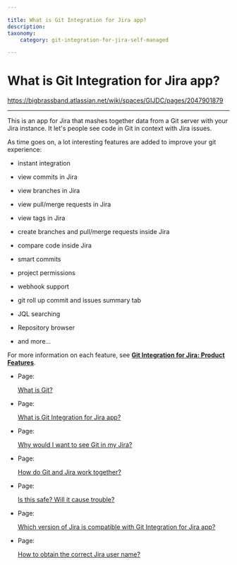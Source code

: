 ```yaml
---

title: What is Git Integration for Jira app?
description:
taxonomy:
    category: git-integration-for-jira-self-managed

---
```


# What is Git Integration for Jira app?

<https://bigbrassband.atlassian.net/wiki/spaces/GIJDC/pages/2047901879>

* * *

This is an app for Jira that mashes together data from a Git server with your Jira instance. It let's people see code in Git in context with Jira issues.

As time goes on, a lot interesting features are added to improve your git experience:

*   instant integration
    
*   view commits in Jira
    
*   view branches in Jira
    
*   view pull/merge requests in Jira
    
*   view tags in Jira
    
*   create branches and pull/merge requests inside Jira
    
*   compare code inside Jira
    
*   smart commits
    
*   project permissions
    
*   webhook support
    
*   git roll up commit and issues summary tab
    
*   JQL searching
    
*   Repository browser
    
*   and more…
    

For more information on each feature, see [**Git Integration for Jira: Product Features**](https://bigbrassband.com/git-for-jira-features.html).

*   Page:
    
    [What is Git?](/wiki/spaces/GIJDC/pages/2047901870)
    
*   Page:
    
    [What is Git Integration for Jira app?](/wiki/spaces/GIJDC/pages/2047901879)
    
*   Page:
    
    [Why would I want to see Git in my Jira?](/wiki/spaces/GIJDC/pages/2047901897)
    
*   Page:
    
    [How do Git and Jira work together?](/wiki/spaces/GIJDC/pages/2047770846)
    
*   Page:
    
    [Is this safe? Will it cause trouble?](/wiki/spaces/GIJDC/pages/2047803649)
    
*   Page:
    
    [Which version of Jira is compatible with Git Integration for Jira app?](/wiki/spaces/GIJDC/pages/2047803656)
    
*   Page:
    
    [How to obtain the correct Jira user name?](/wiki/spaces/GIJDC/pages/2047901940)